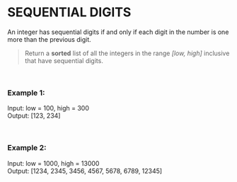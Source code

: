 # SEQUENTIAL DIGITS

An integer has sequential digits if and only if each digit in the number is one more than the previous digit.

> Return a **sorted** list of all the integers in the range _[low, high]_ inclusive that have sequential digits.

<br />

### Example 1:

Input: low = 100, high = 300 <br />
Output: [123, 234]

<br />

### Example 2:

Input: low = 1000, high = 13000 <br />
Output: [1234, 2345, 3456, 4567, 5678, 6789, 12345]
